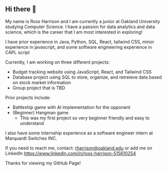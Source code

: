 ## Hi there 👋

My name is Ross Harrison and I am currently a junior at Oakland University studying Computer Science.
I have a passion for data analytics and data science, which is the career that I am most interested in exploring!

I have prior experience in Java, Python, SQL, React, tailwind CSS, minor experience in javascript, and some software engineering experience in CAPL script

Currently, I am working on three different projects:
  - Budget tracking website using JavaScript, React, and Tailwind CSS
  - Database project using SQL to store, organize, and retreieve data based on stock market information
  - Group project that is TBD

Prior projects include:
  - Battleship game with AI implementation for the opponent
  - (Beginner) Hangman game
      - This was my first project so very beginner friendly and easy to understand

I also have some internship experience as a software engineer intern at Marquardt Switches INC. 

If you need to reach me, contact: rharrison@oakland.edu or add me on LinkedIn https://www.linkedin.com/in/ross-harrison-515610254

Thanks for viewing my GitHub Page!




<!--
**rossharrison2004/rossharrison2004** is a ✨ _special_ ✨ repository because its `README.md` (this file) appears on your GitHub profile.

Here are some ideas to get you started:

- 🔭 I’m currently working on ...
- 🌱 I’m currently learning ...
- 👯 I’m looking to collaborate on ...
- 🤔 I’m looking for help with ...
- 💬 Ask me about ...
- 📫 How to reach me: ...
- 😄 Pronouns: ...
- ⚡ Fun fact: ...
-->
